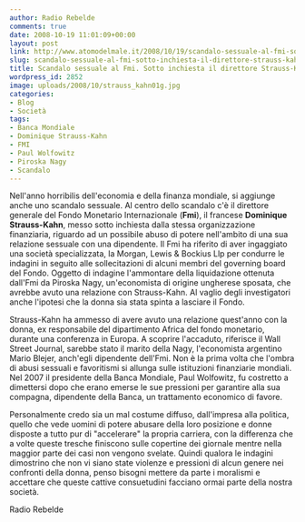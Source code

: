 ```yaml
---
author: Radio Rebelde
comments: true
date: 2008-10-19 11:01:09+00:00
layout: post
link: http://www.atomodelmale.it/2008/10/19/scandalo-sessuale-al-fmi-sotto-inchiesta-il-direttore-strauss-kahn/
slug: scandalo-sessuale-al-fmi-sotto-inchiesta-il-direttore-strauss-kahn
title: Scandalo sessuale al Fmi. Sotto inchiesta il direttore Strauss-Kahn.
wordpress_id: 2852
image: uploads/2008/10/strauss_kahn01g.jpg
categories:
- Blog
- Società
tags:
- Banca Mondiale
- Dominique Strauss-Kahn
- FMI
- Paul Wolfowitz
- Piroska Nagy
- Scandalo
---
```


Nell'anno horribilis dell'economia e della finanza mondiale, si aggiunge anche uno scandalo sessuale.
Al centro dello scandalo c'è il direttore generale del Fondo Monetario Internazionale (**Fmi**), il francese **Dominique Strauss-Kahn**, messo sotto inchiesta dalla stessa organizzazione finanziaria, riguardo ad un possibile abuso di potere nell'ambito di una sua relazione sessuale con una dipendente.
Il Fmi ha riferito di aver ingaggiato una società specializzata, la Morgan, Lewis & Bockius Llp per condurre le indagini in seguito alle sollecitazioni di alcuni membri del governing board del Fondo. Oggetto di indagine l'ammontare della liquidazione ottenuta dall'Fmi da Piroska Nagy, un'economista di origine ungherese sposata, che avrebbe avuto una relazione con Strauss-Kahn. Al vaglio degli investigatori anche l'ipotesi che la donna sia stata spinta a lasciare il Fondo.

Strauss-Kahn ha ammesso di avere avuto una relazione quest'anno con la donna, ex responsabile del dipartimento Africa del fondo monetario, durante una conferenza in Europa. A scoprire l'accaduto, riferisce il Wall Street Journal, sarebbe stato il marito della Nagy, l'economista argentino Mario Blejer, anch'egli dipendente dell'Fmi. Non è la prima volta che l'ombra di abusi sessuali e favoritismi si allunga sulle istituzioni finanziarie mondiali. Nel 2007 il presidente della Banca Mondiale, Paul Wolfowitz, fu costretto a dimettersi dopo che erano emerse le sue pressioni per garantire alla sua compagna, dipendente della Banca, un trattamento economico di favore.

Personalmente credo sia un mal costume diffuso, dall'impresa alla politica, quello che vede uomini di potere abusare della loro posizione e donne disposte a tutto pur di "accelerare" la propria carriera, con la differenza che a volte queste tresche finiscono sulle copertine dei giornale mentre nella maggior parte dei casi non vengono svelate. Quindi qualora le indagini dimostrino che non vi siano state violenze e pressioni di alcun genere nei confronti della donna, penso bisogni mettere da parte i moralismi e accettare che queste cattive consuetudini facciano ormai parte della nostra società.

Radio Rebelde
